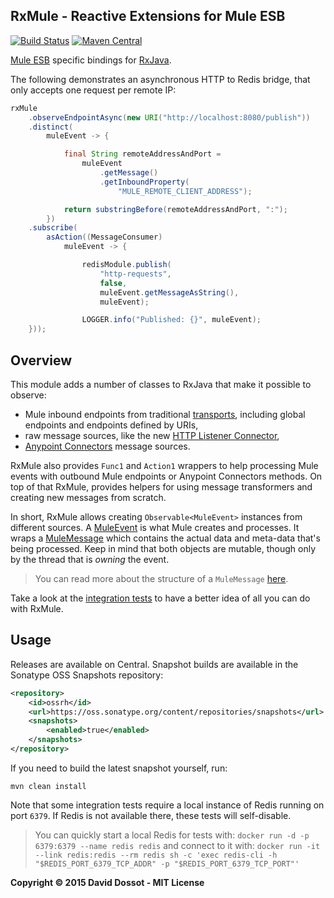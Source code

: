 ## RxMule - Reactive Extensions for Mule ESB

[![Build Status](https://travis-ci.org/ddossot/RxMule.svg)](https://travis-ci.org/ddossot/RxMule)
[![Maven Central](https://maven-badges.herokuapp.com/maven-central/net.dossot/rx-mule/badge.svg)](https://maven-badges.herokuapp.com/maven-central/net.dossot/rx-mule)

[Mule ESB](http://www.mulesoft.com/platform/soa/mule-esb-open-source-esb) specific bindings for [RxJava](http://github.com/ReactiveX/RxJava).

The following demonstrates an asynchronous HTTP to Redis bridge, that only accepts one request per remote IP:

```java
rxMule
    .observeEndpointAsync(new URI("http://localhost:8080/publish"))
    .distinct(
        muleEvent -> {

            final String remoteAddressAndPort =
                muleEvent
                    .getMessage()
                    .getInboundProperty(
                        "MULE_REMOTE_CLIENT_ADDRESS");

            return substringBefore(remoteAddressAndPort, ":");
        })
    .subscribe(
        asAction((MessageConsumer)
            muleEvent -> {

                redisModule.publish(
                    "http-requests",
                    false,
                    muleEvent.getMessageAsString(),
                    muleEvent);

                LOGGER.info("Published: {}", muleEvent);
    }));
```

## Overview

This module adds a number of classes to RxJava that make it possible to observe:

- Mule inbound endpoints from traditional [transports](http://www.mulesoft.org/documentation/display/current/Transports+Reference),
  including global endpoints and endpoints defined by URIs,
- raw message sources, like the new [HTTP Listener Connector](http://www.mulesoft.org/documentation/display/current/HTTP+Listener+Connector),
- [Anypoint Connectors](http://www.mulesoft.com/platform/cloud-connectors) message sources.

RxMule also provides `Func1` and `Action1` wrappers to help processing Mule events with outbound Mule endpoints or Anypoint Connectors methods.
On top of that RxMule, provides helpers for using message transformers and creating new messages from scratch.

In short, RxMule allows creating `Observable<MuleEvent>` instances from different sources.
A [MuleEvent](https://www.mulesoft.org/docs/site/current3/apidocs/index.html?org/mule/api/MuleEvent.html) is what Mule creates and processes.
It wraps a [MuleMessage](https://www.mulesoft.org/docs/site/current3/apidocs/index.html?org/mule/api/MuleMessage.html) which contains the actual
data and meta-data that's being processed. Keep in mind that both objects are mutable, though only by the thread that is _owning_ the event.

> You can read more about the structure of a `MuleMessage` [here](http://www.mulesoft.org/documentation/display/current/Mule+Message+Structure).

Take a look at the [integration tests](https://github.com/ddossot/RxMule/blob/master/src/test/java/org/mule/rx/RxMuleITCase.java)
to have a better idea of all you can do with RxMule.


## Usage

Releases are available on Central.
Snapshot builds are available in the Sonatype OSS Snapshots repository:

```xml
<repository>
    <id>ossrh</id>
    <url>https://oss.sonatype.org/content/repositories/snapshots</url>
    <snapshots>
        <enabled>true</enabled>
    </snapshots>
</repository>
```

If you need to build the latest snapshot yourself, run:

    mvn clean install

Note that some integration tests require a local instance of Redis running on port `6379`.
If Redis is not available there, these tests will self-disable.

> You can quickly start a local Redis for tests with: `docker run -d -p 6379:6379 --name redis redis`
  and connect to it with: `docker run -it --link redis:redis --rm redis sh -c 'exec redis-cli -h "$REDIS_PORT_6379_TCP_ADDR" -p "$REDIS_PORT_6379_TCP_PORT"'`


**Copyright © 2015 David Dossot - MIT License**
